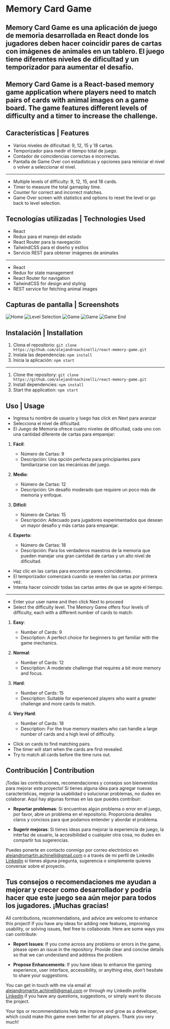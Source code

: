 # Memory Card Game

Memory Card Game es una aplicación de juego de memoria desarrollada en React donde los jugadores deben hacer coincidir pares de cartas con imágenes de animales en un tablero. El juego tiene diferentes niveles de dificultad y un temporizador para aumentar el desafío.
---
Memory Card Game is a React-based memory game application where players need to match pairs of cards with animal images on a game board. The game features different levels of difficulty and a timer to increase the challenge.
---

## Características | Features

- Varios niveles de dificultad: 9, 12, 15 y 18 cartas.
- Temporizador para medir el tiempo total de juego.
- Contador de coincidencias correctas e incorrectas.
- Pantalla de Game Over con estadísticas y opciones para reiniciar el nivel o volver a seleccionar el nivel.
---
- Multiple levels of difficulty: 9, 12, 15, and 18 cards.
- Timer to measure the total gameplay time.
- Counter for correct and incorrect matches.
- Game Over screen with statistics and options to reset the level or go back to level selection.

## Tecnologías utilizadas | Technologies Used

- React
- Redux para el manejo del estado
- React Router para la navegación
- TailwindCSS para el diseño y estilos
- Servicio REST para obtener imágenes de animales
---
- React
- Redux for state management
- React Router for navigation
- TailwindCSS for design and styling
- REST service for fetching animal images

## Capturas de pantalla | Screenshots

![Home](public/images/Home.png)
![Level Selection](public/images/LevelSelection.png)
![Game](public/images/GameInit.png)
![Game](public/images/GameInit2.png)
![Game End](public/images/GameEnd.png)

## Instalación | Installation

1. Clona el repositorio: `git clone https://github.com/alejandroachinelli/react-memory-game.git`
2. Instala las dependencias: `npm install`
3. Inicia la aplicación: `npm start`
---
1. Clone the repository: `git clone https://github.com/alejandroachinelli/react-memory-game.git`
2. Install dependencies: `npm install`
3. Start the application: `npm start`

## Uso | Usage

- Ingresa tu nombre de usuario y luego has click en Next para avanzar
- Selecciona el nivel de dificultad.
- El Juego de Memoria ofrece cuatro niveles de dificultad, cada uno con una cantidad diferente de cartas para emparejar:
1. **Fácil**:
   - Número de Cartas: 9
   - Descripción: Una opción perfecta para principiantes para familiarizarse con las mecánicas del juego.

2. **Medio**:
   - Número de Cartas: 12
   - Descripción: Un desafío moderado que requiere un poco más de memoria y enfoque.

3. **Difícil**:
   - Número de Cartas: 15
   - Descripción: Adecuado para jugadores experimentados que desean un mayor desafío y más cartas para emparejar.

4. **Experto**:
   - Número de Cartas: 18
   - Descripción: Para los verdaderos maestros de la memoria que pueden manejar una gran cantidad de cartas y un alto nivel de dificultad.
- Haz clic en las cartas para encontrar pares coincidentes.
- El temporizador comenzará cuando se revelen las cartas por primera vez.
- Intenta hacer coincidir todas las cartas antes de que se agote el tiempo.
---
- Enter your user name and then click Next to proceed
- Select the difficulty level.
The Memory Game offers four levels of difficulty, each with a different number of cards to match:

1. **Easy**:
   - Number of Cards: 9
   - Description: A perfect choice for beginners to get familiar with the game mechanics.

2. **Normal**:
   - Number of Cards: 12
   - Description: A moderate challenge that requires a bit more memory and focus.

3. **Hard**:
   - Number of Cards: 15
   - Description: Suitable for experienced players who want a greater challenge and more cards to match.

4. **Very Hard**:
   - Number of Cards: 18
   - Description: For the true memory masters who can handle a large number of cards and a high level of difficulty.
- Click on cards to find matching pairs.
- The timer will start when the cards are first revealed.
- Try to match all cards before the time runs out.

## Contribución | Contribution

¡Todas las contribuciones, recomendaciones y consejos son bienvenidos para mejorar este proyecto! Si tienes alguna idea para agregar nuevas características, mejorar la usabilidad o solucionar problemas, no dudes en colaborar. Aquí hay algunas formas en las que puedes contribuir:

- **Reportar problemas**: Si encuentras algún problema o error en el juego, por favor, abre un problema en el repositorio. Proporciona detalles claros y concisos para que podamos entender y abordar el problema.

- **Sugerir mejoras**: Si tienes ideas para mejorar la experiencia de juego, la interfaz de usuario, la accesibilidad o cualquier otra cosa, no dudes en compartir tus sugerencias.

Puedes ponerte en contacto conmigo por correo electrónico en [alejandromartin.achinelli@gmail.com](mailto:alejandromartin.achinelli@gmail.com) o a través de mi perfil de LinkedIn [Linkedin](https://www.linkedin.com/in/alejandroachinelli/) si tienes alguna pregunta, sugerencia o simplemente quieres conversar sobre el proyecto.

Tus consejos o recomendaciones me ayudan a mejorar y crecer como desarrollador y podria hacer que este juego sea aún mejor para todos los jugadores. ¡Muchas gracias!
---
All contributions, recommendations, and advice are welcome to enhance this project! If you have any ideas for adding new features, improving usability, or solving issues, feel free to collaborate. Here are some ways you can contribute:

- **Report Issues**: If you come across any problems or errors in the game, please open an issue in the repository. Provide clear and concise details so that we can understand and address the problem.

- **Propose Enhancements**: If you have ideas to enhance the gaming experience, user interface, accessibility, or anything else, don't hesitate to share your suggestions.

You can get in touch with me via email at [alejandromartin.achinelli@gmail.com](mailto:alejandromartin.achinelli@gmail.com) or through my LinkedIn profile [Linkedin](https://www.linkedin.com/in/alejandroachinelli/) if you have any questions, suggestions, or simply want to discuss the project.

Your tips or recommendations help me improve and grow as a developer, which could make this game even better for all players. Thank you very much!
